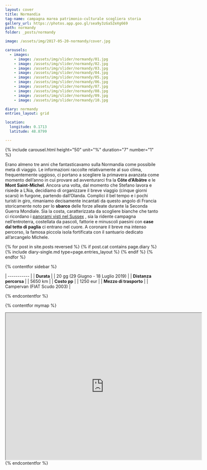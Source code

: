 ```yaml
---
layout: cover
title: Normandia
tag-name: campagna marea patrimonio-culturale scogliera storia
gallery_url: https://photos.app.goo.gl/sea9y3zGa5ZeXg669
path: normandy
folder: _posts/normandy

image: /assets/img/2017-05-20-normandy/cover.jpg

carousels:
  - images: 
    - image: /assets/img/slider/normandy/01.jpg
    - image: /assets/img/slider/normandy/02.jpg
    - image: /assets/img/slider/normandy/03.jpg
    - image: /assets/img/slider/normandy/04.jpg
    - image: /assets/img/slider/normandy/05.jpg
    - image: /assets/img/slider/normandy/06.jpg
    - image: /assets/img/slider/normandy/07.jpg
    - image: /assets/img/slider/normandy/08.jpg
    - image: /assets/img/slider/normandy/09.jpg
    - image: /assets/img/slider/normandy/10.jpg

diary: normandy
entries_layout: grid

location:
  longitude: 0.1713
  latitude: 48.8799

---
```


{% include carousel.html height="50" unit="%" duration="7" number="1" %}

Erano almeno tre anni che fantasticavamo sulla Normandia come possibile meta di viaggio. Le informazioni raccolte relativamente al suo clima, frequentemente uggioso, ci portano a scegliere la primavera avanzata come momento dell’anno in cui provare ad avventurarci fra la **Côte d’Albâtre** e le **Mont Saint-Michel**. Ancora una volta, dal momento che Stefano lavora e risiede a L’Aia, decidiamo di organizzare il breve viaggio (cinque giorni scarsi) in furgone, partendo dall’Olanda. Complici il bel tempo e i pochi turisti in giro, rimaniamo decisamente incantati da questo angolo di Francia storicamente noto per lo **sbarco** delle forze alleate durante la Seconda Guerra Mondiale. Sia la costa, caratterizzata da scogliere bianche che tanto ci ricordano i [panorami visti nel Sussex](/) , sia la ridente campagna nell’entroterra, costellata da pascoli, fattorie e minuscoli paesini con **case dal tetto di paglia** ci entrano nel cuore. A coronare il breve ma intenso percorso, la famosa piccola isola fortificata con il santuario dedicato all’arcangelo Michele.

<div class="entries-{{ page.entries_layout }}">
  {% for post in site.posts reversed %}
    {% if post.cat contains page.diary %}
      {% include diary-single.md type=page.entries_layout %}
    {% endif %}
  {% endfor %}
</div>

{% contentfor sidebar %}

| ----------- |
| **Durata**      |
| 20 gg (29 Giugno - 18 Luglio 2019)   |
| **Distanza percorsa** |
| 5650 km |
| **Costo pp**      |
| 1250 eur  |
| **Mezzo di trasporto** |
| Campervan (FIAT Scudo 2003) |

{% endcontentfor %}

{% contentfor mymap %}
<iframe src="https://www.google.com/maps/d/embed?mid=1AVTYS1o5HOrGJoYhK8TJbPP7c07xYo--&ehbc=2E312F" width="640" height="480"></iframe>
{% endcontentfor %}
